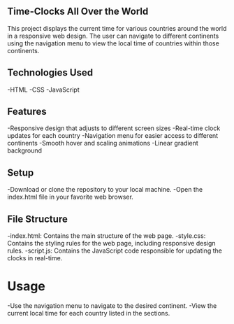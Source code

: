 ## Time-Clocks All Over the World

This project displays the current time for various countries around the world in a responsive web design. The user can navigate to different continents using the navigation menu to view the local time of countries within those continents.

## Technologies Used
-HTML
-CSS
-JavaScript


## Features
-Responsive design that adjusts to different screen sizes
-Real-time clock updates for each country
-Navigation menu for easier access to different continents
-Smooth hover and scaling animations
-Linear gradient background


## Setup
-Download or clone the repository to your local machine.
-Open the index.html file in your favorite web browser.


## File Structure
-index.html: Contains the main structure of the web page.
-style.css: Contains the styling rules for the web page, including responsive design rules.
-script.js: Contains the JavaScript code responsible for updating the clocks in real-time.

# Usage
-Use the navigation menu to navigate to the desired continent.
-View the current local time for each country listed in the sections.

